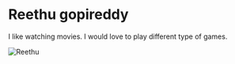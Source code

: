 # Reethu gopireddy
I like watching movies. I would love to play different type of games.

![Reethu](https://user-images.githubusercontent.com/98135627/152244655-1dd4efbe-a186-479c-a56b-c2e205f98a4b.jpg)